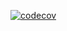 [![codecov](https://codecov.io/gh/Ar-b-ra/Otus_HW_6/branch/master/graph/badge.svg)](https://codecov.io/gh/Ar-b-ra/Otus_HW_6)